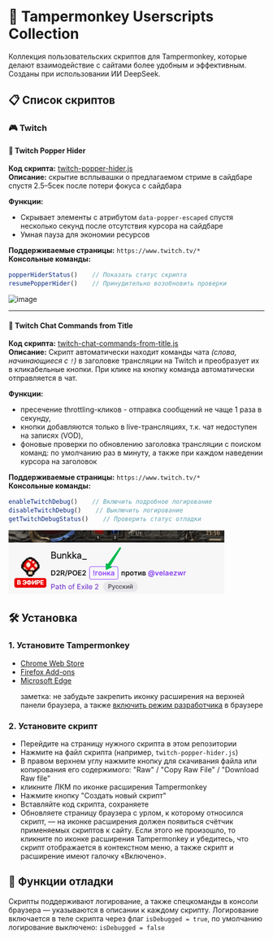 # 🐒 Tampermonkey Userscripts Collection

Коллекция пользовательских скриптов для Tampermonkey, которые делают взаимодействие с сайтами более удобным и эффективным. Созданы при использовании ИИ DeepSeek.

## 📋 Список скриптов

### 🎮 Twitch

#### 📜 Twitch Popper Hider
**Код скрипта:**   [twitch-popper-hider.js](https://github.com/fpsthirty/tampermonkey/blob/main/scripts/twitch/twitch-popper-hider.js)<br>
**Описание:** скрытие всплывашки о предлагаемом стриме в сайдбаре спустя 2.5–5сек после потери фокуса с сайдбара<p>
**Функции:**
- Скрывает элементы с атрибутом `data-popper-escaped` спустя несколько секунд после отсутствия курсора на сайдбаре 
- Умная пауза для экономии ресурсов

**Поддерживаемые страницы:** `https://www.twitch.tv/*`<br>
**Консольные команды:**
```javascript
popperHiderStatus()    // Показать статус скрипта
resumePopperHider()    // Принудительно возобновить проверки
```
<img width="450" height="288" alt="image" src="https://github.com/user-attachments/assets/3477b805-23c6-4772-8cbe-48411c2c5050" />

---

#### 📜 Twitch Chat Commands from Title
**Код скрипта:**   [twitch-chat-commands-from-title.js](https://github.com/fpsthirty/tampermonkey/blob/main/scripts/twitch/twitch-chat-commands-from-title.js)<br>
**Описание:** Скрипт автоматически находит команды чата *(слова, начинающиеся с `!`)* в заголовке трансляции на Twitch и преобразует их в кликабельные кнопки. При клике на кнопку команда автоматически отправляется в чат.<p>
**Функции:**
- пресечение throttling-кликов - отправка сообщений не чаще 1 раза в секунду,
- кнопки добавляются только в live-трансляциях, т.к. чат недоступен на записях (VOD),
- фоновые проверки по обновлению заголовка трансляции с поиском команд: по умолчанию раз в минуту, а также при каждом наведении курсора на заголовок

**Поддерживаемые страницы:** `https://www.twitch.tv/*`<br>
**Консольные команды:**
```javascript
enableTwitchDebug()    // Включить подробное логирование
disableTwitchDebug()    // Выключить логирование
getTwitchDebugStatus()    // Проверить статус отладки
```

![img/twitch/twitch-chat-commands-from-title](https://github.com/fpsthirty/tampermonkey/raw/main/img/twitch/twitch-chat-commands-from-title.png)

## 🛠️ Установка

### 1. Установите Tampermonkey
- [Chrome Web Store](https://chrome.google.com/webstore/detail/tampermonkey/dhdgffkkebhmkfjojejmpbldmpobfkfo)
- [Firefox Add-ons](https://addons.mozilla.org/en-US/firefox/addon/tampermonkey/)
- [Microsoft Edge](https://microsoftedge.microsoft.com/addons/detail/tampermonkey/iikmkjmpaadaobahmlepeloendndfphd)<p>
заметка: не забудьте закрепить иконку расширения на верхней панели браузера, а также [включить режим разработчика](https://www.tampermonkey.net/faq.php#Q209) в браузере

### 2. Установите скрипт
- Перейдите на страницу нужного скрипта в этом репозитории
- Нажмите на файл скрипта (например, `twitch-popper-hider.js`)
- В правом верхнем углу нажмите кнопку для скачивания файла или копирования его содержимого: "Raw" / "Copy Raw File" / "Download Raw file"
- кликните ЛКМ по иконке расширения Tampermonkey
- Нажмите кнопку "Создать новый скрипт"
- Вставляйте код скрипта, сохраняете
- Обновляете страницу браузера с урлом, к которому относился скрипт, — на иконке расширения должен появиться счётчик применяемых скриптов к сайту. Если этого не произошло, то кликните по иконке расширения Tampermonkey и убедитесь, что скрипт отображается в контекстном меню, а также скрипт и расширение имеют галочку «Включено». 

## 🔧 Функции отладки

Скрипты поддерживают логирование, а также спецкоманды в консоли браузера — указываются в описании к каждому скрипту.
Логирование включается в теле скрипта через флаг `isDebugged = true`, по умолчанию логирование выключено: `isDebugged = false`
